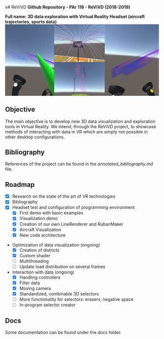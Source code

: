 x# ReViVD
**Github Repository - PAr 118 - ReViVD (2018-2019)**

**Full name: 3D data exploration with Virtual Reality Headset (aircraft trajectories, sports data)**
![picture](img/teaser_article.png)

## Objective
The main objective is to develop new 3D data visualization and exploration tools in Virtual Reality. We intend, through the ReViVD project, to showcase methods of interacting with data in VR which are simply not possible in other desktop configurations.

## Bibliography
References of the project can be found in the *annotated_bibliography.md* file.

## Roadmap
- [x] Research on the state of the art of VR technologies
- [x] Bibliography
- [x] Headset test and configuration of programming environment
   - [x] First demo with basic examples
   - [x] Visualization demo
   - [x] Creation of our own LineRenderer and RubanMaker
   - [x] Aircraft Visualization
   - [x] New code architecture
- Optimization of data visualization (ongoing)
   - [x] Creation of districts
   - [x] Custom shader
   - [ ] Multithreading
   - [ ] Update load distribution on several frames
- Interaction with data (ongoing)
   - [x] Handling controllers
   - [x] Filter data
   - [x] Moving camera
   - [x] Standardized, combinable 3D selectors
   - [ ] More functionality for selectors: erasers, negative space
   - [ ] In-program selector creator

## Docs
Some documentation can be found under the *docs* folder.

## 




